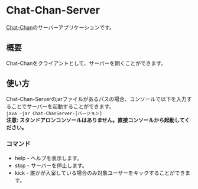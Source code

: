 # Chat-Chan-Server
[Chat-Chan](https://github.com/P2P-Develop/Chat-Chan)のサーバーアプリケーションです。
## 概要
Chat-Chanをクライアントとして、サーバーを開くことができます。  
## 使い方
Chat-Chan-Serverのjarファイルがあるパスの場合、コンソールで以下を入力することでサーバーを起動することができます。  
```java -jar Chat-ChanServer-[バージョン]```  
**注意: スタンドアロンコンソールはありません。直接コンソールから起動してください。**
### コマンド
- help - ヘルプを表示します。
- stop - サーバーを停止します。
- kick - 誰かが入室している場合のみ対象ユーザーをキックすることができます。
